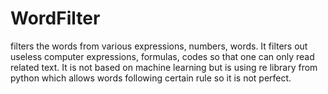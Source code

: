 # WordFilter
filters the words from various expressions, numbers, words. It filters out useless computer expressions, formulas, codes so that one can only read related text. It is not based on machine learning but is using re library from python which allows words following certain rule so it is not perfect.
